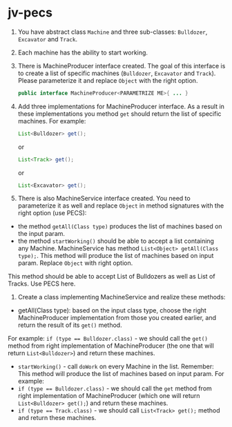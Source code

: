 # jv-pecs

1. You have abstract class `Machine` and three sub-classes: `Bulldozer`, `Excavator` and `Track`.
1. Each machine has the ability to start working.
1. There is MachineProducer interface created.
The goal of this interface is to create a list of specific machines (`Bulldozer`, `Excavator` and `Track`). 
Please parameterize it and replace `Object` with the right option.
    ```java
    public interface MachineProducer<PARAMETRIZE ME>{ ... }
    ```
1. Add three implementations for MachineProducer interface. As a result in these implementations you method `get` should return the list of specific machines. 
For example: 
    ```java
    List<Bulldozer> get();
    ```
    or 
    ```java
    List<Track> get();
    ```
    or 
    ```java
    List<Excavator> get();
    ```

1. There is also MachineService interface created. You need to parameterize it as well and replace `Object` in method signatures with the right option (use PECS):

- the method `getAll(Class type)` produces the list of machines based on the input param.
- the method `startWorking()` should be able to accept a list containing any Machine.
MachineService has method `List<Object> getAll(Class type);`.
This method will produce the list of machines based on input param. Replace `Object` with right option.

This method should be able to accept List of Bulldozers as well as List of Tracks. Use PECS here.

1. Create a class implementing MachineService and realize these methods:
- getAll(Class type): based on the input class type, choose the right MachineProducer implementation from those you created earlier, and return the result of its `get()` method.

For example: `if (type == Bulldozer.class)` - we should call the `get()` method from right implementation of MachineProducer (the one that will return `List<Bulldozer>`) and return these machines.

- `startWorking()` - call `doWork` on every Machine in the list.
Remember: This method will produce the list of machines based on input param.
For example: 
- `if (type == Bulldozer.class)` - we should call the `get` method from right implementation of MachineProducer
 (which one will return `List<Bulldozer> get();`) and return these machines.
- `if (type == Track.class)` - we should call `List<Track> get();` 
method and return these machines.
